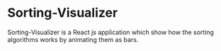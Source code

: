# Sorting-Visualizer
Sorting-Visualizer is a React js application which show how the sorting algorithms works by animating them as bars.
